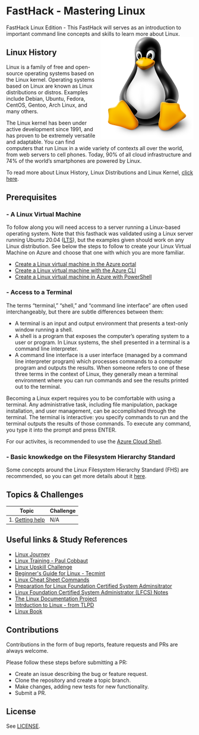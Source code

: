 # FastHack - Mastering Linux 
FastHack Linux Edition - This FastHack will serves as an introduction to important command line concepts and skills to learn more about Linux.
<img align="right" src="images/linuxpenguin.png" width="250"/>

## Linux History 

Linux is a family of free and open-source operating systems based on the Linux kernel. Operating systems based on Linux are known as Linux distributions or distros. Examples include Debian, Ubuntu, Fedora, CentOS, Gentoo, Arch Linux, and many others.

The Linux kernel has been under active development since 1991, and has proven to be extremely versatile and adaptable. You can find computers that run Linux in a wide variety of contexts all over the world, from web servers to cell phones. Today, 90% of all cloud infrastructure and 74% of the world’s smartphones are powered by Linux.

To read more about Linux History, Linux Distributions and Linux Kernel, [click here](linux-history.md).


## Prerequisites

### - A Linux Virtual Machine

To follow along you will need access to a server running a Linux-based operating system. Note that this fasthack was validated using a Linux server running Ubuntu 20.04 ([LTS](https://ubuntu.com/about/release-cycle)), but the examples given should work on any Linux distribution. See below the steps to follow to create your Linux Virtual Machine on Azure and choose that one with which you are more familiar.
* [Create a Linux virtual machine in the Azure portal](https://docs.microsoft.com/en-us/azure/virtual-machines/linux/quick-create-portal)
* [Create a Linux virtual machine with the Azure CLI](https://docs.microsoft.com/en-us/azure/virtual-machines/linux/quick-create-cli)
* [Create a Linux virtual machine in Azure with PowerShell](https://docs.microsoft.com/en-us/azure/virtual-machines/linux/quick-create-powershell)

### - Access to a Terminal

The terms “terminal,” “shell,” and “command line interface” are often used interchangeably, but there are subtle differences between them:

* A terminal is an input and output environment that presents a text-only window running a shell.
* A shell is a program that exposes the computer’s operating system to a user or program. In Linux systems, the shell presented in a terminal is a command line interpreter.
* A command line interface is a user interface (managed by a command line interpreter program) which processes commands to a computer program and outputs the results.
When someone refers to one of these three terms in the context of Linux, they generally mean a terminal environment where you can run commands and see the results printed out to the terminal. 

Becoming a Linux expert requires you to be comfortable with using a terminal. Any administrative task, including file manipulation, package installation, and user management, can be accomplished through the terminal. The terminal is interactive: you specify commands to run and the terminal outputs the results of those commands. To execute any command, you type it into the prompt and press ENTER.

For our activites, is recommended to use the [Azure Cloud Shell](http://shell.azure.com/).

### - Basic knowkedge on the Filesystem Hierarchy Standard

Some concepts around the Linux Filesystem Hierarchy Standard (FHS) are recommended, so you can get more details about it [here](fhs.md).

## Topics & Challenges

| Topic        | Challenge|
|--------------|-----------|
| 1. [Getting help](topics/getting-help.md) | N/A |


## Useful links & Study References

* [Linux Journey](https://linuxjourney.com/)
* [Linux Training - Paul Cobbaut](https://linux-training.be/)
* [Linux Upskill Challenge](https://linuxupskillchallenge.org/)
* [Beginner's Guide for Linux - Tecmint](https://www.tecmint.com/free-online-linux-learning-guide-for-beginners/)
* [Linux Cheat Sheet Commands](https://ipcisco.com/linux-cheat-sheet/)
* [Preparation for Linux Foundation Certified System Adminsitrator](https://github.com/Bes0n/LFCS)
* [Linux Foundation Certified System Administrator (LFCS) Notes](https://github.com/simonesavi/lfcs)
* [The Linux Documentation Project](https://tldp.org/)
* [Intrduction to Linux - from TLPD](https://tldp.org/LDP/intro-linux/intro-linux.pdf)
* [Linux Book](https://goalkicker.com/LinuxBook/)

## Contributions
Contributions in the form of bug reports, feature requests and PRs are always welcome.

Please follow these steps before submitting a PR:

* Create an issue describing the bug or feature request.
* Clone the repository and create a topic branch.
* Make changes, adding new tests for new functionality.
* Submit a PR.

## License
See [LICENSE](LICENSE).
